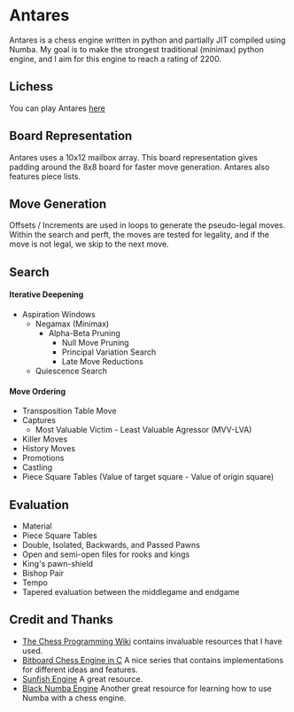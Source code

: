 # Antares
Antares is a chess engine written in python and partially JIT compiled using Numba. My goal is to make the strongest traditional (minimax) python engine,
and I aim for this engine to reach a rating of 2200.

## Lichess
You can play Antares [here](https://lichess.org/@/AntaresPy)

## Board Representation
Antares uses a 10x12 mailbox array. This board representation gives padding around the 8x8 board for faster move generation. Antares also features
piece lists.

## Move Generation
Offsets / Increments are used in loops to generate the pseudo-legal moves. Within the search and perft, the moves are tested for 
legality, and if the move is not legal, we skip to the next move.

## Search
#### Iterative Deepening
- Aspiration Windows
  - Negamax (Minimax)
    - Alpha-Beta Pruning
      - Null Move Pruning
      - Principal Variation Search
      - Late Move Reductions
  - Quiescence Search
  
#### Move Ordering
- Transposition Table Move
- Captures
  - Most Valuable Victim - Least Valuable Agressor (MVV-LVA)
- Killer Moves
- History Moves
- Promotions
- Castling
- Piece Square Tables (Value of target square - Value of origin square)

## Evaluation
- Material
- Piece Square Tables
- Double, Isolated, Backwards, and Passed Pawns
- Open and semi-open files for rooks and kings
- King's pawn-shield
- Bishop Pair
- Tempo
- Tapered evaluation between the middlegame and endgame

## Credit and Thanks
- [The Chess Programming Wiki](https://www.chessprogramming.org/Main_Page) contains invaluable resources that I have used.
- [Bitboard Chess Engine in C](https://www.youtube.com/playlist?list=PLmN0neTso3Jxh8ZIylk74JpwfiWNI76Cs) A nice series that contains implementations
for different ideas and features.
- [Sunfish Engine](https://github.com/thomasahle/sunfish) A great resource.
- [Black Numba Engine](https://github.com/Avo-k/black_numba) Another great resource for learning how to use Numba with a chess engine.

